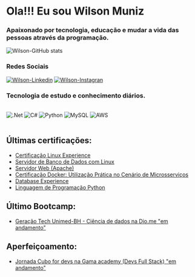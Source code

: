# Ola!!! Eu sou Wilson Muniz
### Apaixonado por tecnologia, educação e mudar a vida das pessoas através da programação.

![Wilson-GitHub stats](https://github-readme-stats.vercel.app/api?username=WilsonMuniz&show_icons=true&theme=dracula)

### Redes Sociais
[![Wilson-Linkedin](https://img.shields.io/badge/LinkedIn-0077B5?style=for-the-badge&logo=linkedin&logoColor=white)](https://www.linkedin.com/in/wilson-muniz-fonseca-0491b7234/) 
[![Wilson-Instagran](https://img.shields.io/badge/Instagram-E4405F?style=for-the-badge&logo=instagram&logoColor=white)](https://instagram.com/wilson_staluzia)

### Tecnologia de estudo e conhecimento diários.
<div style="display: inline_block"><br/>
  <img alignn="center" alt=".Net" src="https://img.shields.io/badge/.NET-5C2D91?style=for-the-badge&logo=.net&logoColor=white" /> 
  <img alignn="center" alt="C#" src="https://img.shields.io/badge/C%23-239120?style=for-the-badge&logo=c-sharp&logoColor=white" />
  <img alignn="center" alt="Python" src="https://img.shields.io/badge/Python-14354C?style=for-the-badge&logo=python&logoColor=white" />
  <img alignn="center" alt="MySQL" src="https://img.shields.io/badge/MySQL-00000F?style=for-the-badge&logo=mysql&logoColor=white" /> 
  <img alignn="center" alt="AWS" src="https://img.shields.io/badge/Amazon_AWS-FF9900?style=for-the-badge&logo=amazonaws&logoColor=white" />
</div></br>

## Últimas certificações:

* [Certificação Linux Experience](https://hermes.digitalinnovation.one/certificates/cover/1D7CB3DC.jpg)<br/>
* [Servidor de Banco de Dados com Linux](https://hermes.digitalinnovation.one/certificates/cover/F4216C67.jpg)<br/>
* [Servidor Web (Apache)](https://hermes.digitalinnovation.one/certificates/cover/147CFF9F.jpg)<br/>
* [Certificação Docker: Utilização Prática no Cenário de Microsserviços](https://hermes.digitalinnovation.one/certificates/cover/DF7D15EB.jpg)<br/>
* [Database Experience](https://hermes.digitalinnovation.one/certificates/cover/929BBD12.jpg)<br/>
* [Linguagem de Programação Python](https://hermes.digitalinnovation.one/certificates/cover/0AD65262.jpg)<br/>

## Último Bootcamp:
* [Geração Tech Unimed-BH - Ciência de dados na Dio.me "em andamento"](https://hermes.digitalinnovation.one/certificates/cover/E425EF67.jpg)<br/>

## Aperfeiçoamento:
* [Jornada Cubo for devs na Gama academy (Devs Full Stack) "em andamento"](https://cdn.gama.academy/saas/journeys/28e71952-6b14-499c-ad50-79b7c5015c09.png?d=300x300)
